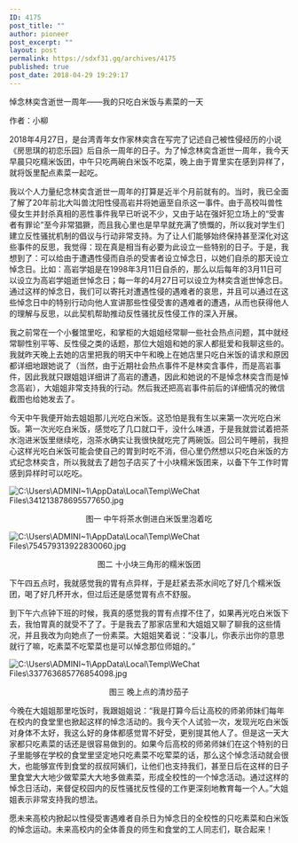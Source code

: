 ```yaml
---
ID: 4175
post_title: ""
author: pioneer
post_excerpt: ""
layout: post
permalink: https://sdxf31.gq/archives/4175
published: true
post_date: 2018-04-29 19:29:17
---
```

悼念林奕含逝世一周年——我的只吃白米饭与素菜的一天

作者：小柳

2018年4月27日，是台湾青年女作家林奕含在写完了记述自己被性侵经历的小说《房思琪的初恋乐园》后自杀一周年的日子。为了悼念林奕含逝世一周年，我今天早晨只吃糯米饭团，中午只吃两碗白米饭不吃菜，晚上由于胃里实在感到异样了，就将饭里配点素菜一起吃。

我以个人力量纪念林奕含逝世一周年的打算是近半个月前就有的。当时，我已全面了解了20年前北大叫兽沈阳性侵高岩并将她逼至自杀这一事件。由于高校叫兽性侵女生并封杀真相的恶性事件我早已听说不少，又由于站在强奸犯立场上的“受害者有罪论”至今非常猖獗，而且我心里也是早早就充满了愤慨的，所以我对学生们建立反性骚扰机制的倡议与行动非常支持。为了让人们能够始终保持甚至深化对这些事件的反思，我觉得：现在真是相当有必要为此设立一些特别的日子。于是，我想到了：可以给由于遭遇性侵而自杀的受害者设立悼念日，以她们自杀的那天设立悼念日。比如：高岩学姐是在1998年3月11日自杀的，那么以后每年的3月11日可以设立为高岩学姐逝世悼念日；每一年的4月27日可以设立为林奕含逝世悼念日。通过这样的悼念日，我们可以寄托对遭遇性侵的遇难者的哀思，并且可以通过在这些悼念日中的特别行动向他人宣讲那些性侵受害的遇难者的遭遇，从而也获得他人的理解与反思，以此契机帮助推动反性骚扰反性侵工作的深入开展。

我之前常在一个小餐馆里吃，和掌柜的大姐姐经常聊一些社会热点问题，其中就经常聊性别平等、反性侵之类的话题，那位大姐姐和她的家人都挺爱和我聊这些的。我就昨天晚上去她的店里把我的明天中午和晚上在她店里只吃白米饭的请求和原因都详细地跟她说了（当然，由于近期社会热点事件不是林奕含事件，而是高岩事件，因此我就只跟姐姐详细讲了高岩的遭遇，因此和她说的不是悼念林奕含而是悼念高岩），大姐姐非常支持我的行动。然后我还把高岩事件前后的详细情况的微信截图也给她发去了。

今天中午我便开始去姐姐那儿光吃白米饭。这恐怕是我有生以来第一次光吃白米饭。第一次光吃白米饭，感觉吃了几口就口干，没什么味道，于是我就尝试着把茶水泡进米饭里继续吃，泡茶水确实让我很快就吃完了两碗饭。回公司午睡前，我担心这样光吃白米饭可能会使自己的胃到时吃不消，但心里仍然想以只吃白米饭的方式纪念林奕含，所以我就去了趟包子店买了十小块糯米饭团来，以备下午工作时胃感到异样时可以吃吃。

<img class="wp-image-4177" src="https://sdxf31.gq/wp-content/uploads/2018/04/2018042919265985.jpeg" alt="C:\Users\ADMINI~1\AppData\Local\Temp\WeChat Files\341213878695577650.jpg" />
<p style="text-align: center;">图一 中午将茶水倒进白米饭里泡着吃</p>
<img class="wp-image-4178" src="https://sdxf31.gq/wp-content/uploads/2018/04/2018042919270742.jpeg" alt="C:\Users\ADMINI~1\AppData\Local\Temp\WeChat Files\754579313922830060.jpg" />
<p style="text-align: center;">图二 十小块三角形的糯米饭团</p>
下午四五点时，我就感觉我的胃有点异样，于是赶紧去茶水间吃了好几个糯米饭团，喝了好几杯开水，但过后还是感觉胃有点不舒服。

到下午六点钟下班的时候，我真的感觉我的胃有点撑不住了，如果再光吃白米饭下去，我怕胃真的就受不了了。于是我去了那家店里和大姐姐又聊了聊我的这些情况，并且我改为向她点了一份素菜。大姐姐笑着说：“没事儿，你表示出你的意思就行了嘛，吃素菜不吃荤菜也是可以悼念那位师姐的。”

<img class="wp-image-4179 aligncenter" src="https://sdxf31.gq/wp-content/uploads/2018/04/2018042919271575.jpeg" alt="C:\Users\ADMINI~1\AppData\Local\Temp\WeChat Files\337763685776854098.jpg" />
<p style="text-align: center;">图三 晚上点的清炒茄子</p>
今晚在大姐姐那里吃饭时，我跟姐姐说：“我是打算今后让高校的师弟师妹们每年在校内的食堂里也掀起这样的悼念活动的。我今天个人试验一次，发现光吃白米饭对身体不太好，我这么好的身体都感觉胃不好受，更别提其他人了。但是这一天大家都只吃素菜的话还是很容易做到的。如果今后高校的师弟师妹们在这个特别的日子里能够在学校的食堂里坚定地只吃素菜不吃荤菜的话，那么这个悼念活动就会很大，也能够宣传到食堂的叔叔阿姨们，让他们也支持我们，甚至日后在这样的日子里食堂大大地少做荤菜大大地多做素菜，形成全校性的一个悼念活动。通过这样的悼念日活动，来督促校园内的反性骚扰反性侵的工作更深刻地教育每一个人。”大姐姐表示非常支持我的想法。

愿未来高校内掀起以性侵受害遇难者自杀日为悼念日的全校性的只吃素菜和白米饭的悼念运动。未来高校内的全体善良的师生和食堂的工人同志们，联合起来！